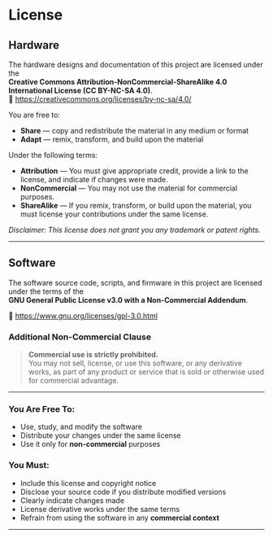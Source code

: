 # License

## Hardware

The hardware designs and documentation of this project are licensed under the  
**Creative Commons Attribution-NonCommercial-ShareAlike 4.0 International License (CC BY-NC-SA 4.0)**.  
🔗 https://creativecommons.org/licenses/by-nc-sa/4.0/

You are free to:

- **Share** — copy and redistribute the material in any medium or format  
- **Adapt** — remix, transform, and build upon the material  

Under the following terms:

- **Attribution** — You must give appropriate credit, provide a link to the license, and indicate if changes were made.  
- **NonCommercial** — You may not use the material for commercial purposes.  
- **ShareAlike** — If you remix, transform, or build upon the material, you must license your contributions under the same license.  

_Disclaimer: This license does not grant you any trademark or patent rights._

---

## Software

The software source code, scripts, and firmware in this project are licensed under the terms of the  
**GNU General Public License v3.0 with a Non-Commercial Addendum**.

🔗 https://www.gnu.org/licenses/gpl-3.0.html

### Additional Non-Commercial Clause

> **Commercial use is strictly prohibited.**  
> You may not sell, license, or use this software, or any derivative works, as part of any product or service that is sold or otherwise used for commercial advantage.

---

### You Are Free To:

- Use, study, and modify the software  
- Distribute your changes under the same license  
- Use it only for **non-commercial** purposes  

### You Must:

- Include this license and copyright notice  
- Disclose your source code if you distribute modified versions  
- Clearly indicate changes made  
- License derivative works under the same terms  
- Refrain from using the software in any **commercial context**

---
